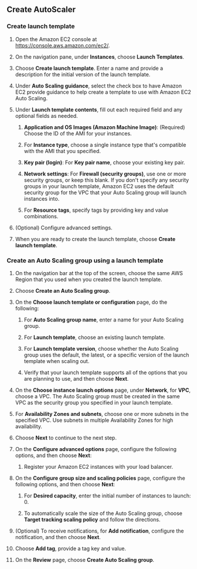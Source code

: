 ## Create AutoScaler

### Create launch template

1. Open the Amazon EC2 console at [https://console\.aws\.amazon\.com/ec2/](https://console.aws.amazon.com/ec2/)\.

2. On the navigation pane, under **Instances**, choose **Launch Templates**\.

3. Choose **Create launch template**\. Enter a name and provide a description for the initial version of the launch template\.

4. Under **Auto Scaling guidance**, select the check box to have Amazon EC2 provide guidance to help create a template to use with Amazon EC2 Auto Scaling\.

5. Under **Launch template contents**, fill out each required field and any optional fields as needed\.

    1. **Application and OS Images \(Amazon Machine Image\)**: \(Required\) Choose the ID of the AMI for your instances\.

    2. For **Instance type**, choose a single instance type that's compatible with the AMI that you specified\.

    3. **Key pair \(login\)**: For **Key pair name**, choose your existing key pair.

    4. **Network settings**: For **Firewall \(security groups\)**, use one or more security groups, or keep this blank. If you don't specify any security groups in your launch template, Amazon EC2 uses the default security group for the VPC that your Auto Scaling group will launch instances into\.

    5. For **Resource tags**, specify tags by providing key and value combinations\.

6. \(Optional\) Configure advanced settings\.

8. When you are ready to create the launch template, choose **Create launch template**\.


### Create an Auto Scaling group using a launch template

1. On the navigation bar at the top of the screen, choose the same AWS Region that you used when you created the launch template\.

2. Choose **Create an Auto Scaling group**\.

3. On the **Choose launch template or configuration** page, do the following:

    1. For **Auto Scaling group name**, enter a name for your Auto Scaling group\.

    1. For **Launch template**, choose an existing launch template\.

    1. For **Launch template version**, choose whether the Auto Scaling group uses the default, the latest, or a specific version of the launch template when scaling out\.

    1. Verify that your launch template supports all of the options that you are planning to use, and then choose **Next**\.

4. On the **Choose instance launch options** page, under **Network**, for **VPC**, choose a VPC\. The Auto Scaling group must be created in the same VPC as the security group you specified in your launch template\.

5. For **Availability Zones and subnets**, choose one or more subnets in the specified VPC\. Use subnets in multiple Availability Zones for high availability\.

6. Choose **Next** to continue to the next step\.

7. On the **Configure advanced options** page, configure the following options, and then choose **Next**:

    1. Register your Amazon EC2 instances with your load balancer.

8. On the **Configure group size and scaling policies** page, configure the following options, and then choose **Next**:

    1. For **Desired capacity**, enter the initial number of instances to launch: 0\.

    1. To automatically scale the size of the Auto Scaling group, choose **Target tracking scaling policy** and follow the directions\.

9. \(Optional\) To receive notifications, for **Add notification**, configure the notification, and then choose **Next**\.

10. Choose **Add tag**, provide a tag key and value.

11. On the **Review** page, choose **Create Auto Scaling group**\.
